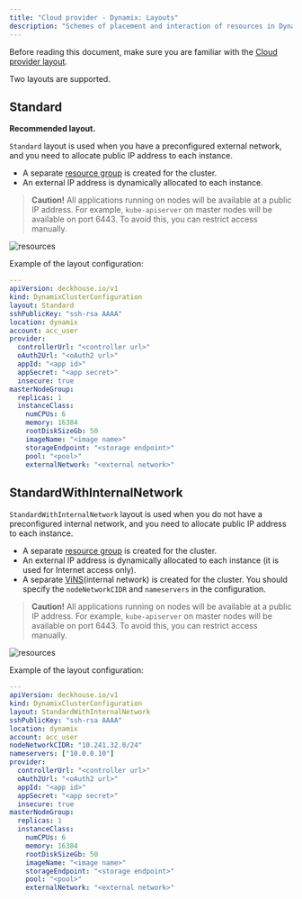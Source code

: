 ```yaml
---
title: "Cloud provider - Dynamix: Layouts"
description: "Schemes of placement and interaction of resources in Dynamix when working with the Deckhouse cloud provider."
---
```


Before reading this document, make sure you are familiar with the [Cloud provider layout](/deckhouse/docs/documentation/pages/CLOUD-PROVIDER-LAYOUT.md).

Two layouts are supported.

## Standard

**Recommended layout.**

`Standard` layout is used when you have a preconfigured external network, and you need to allocate public IP address to each instance.

* A separate [resource group](https://registry.terraform.io/providers/rudecs/decort/latest/docs/data-sources/resgroup) is created for the cluster.
* An external IP address is dynamically allocated to each instance.

> **Caution!**
> All applications running on nodes will be available at a public IP address. For example, `kube-apiserver` on master nodes will be available on port 6443. To avoid this, you can restrict access manually.

![resources](https://docs.google.com/drawings/d/e/2PACX-1vSMN7OV2eoyx1cqqVK62xq5GrPqi73qcUrUbeRlHwDGbn9x1A7UNAKWGUDpcR7i_Z2W2delx6dIxwjy/pub?w=1000&h=774)
<!--- Source: https://docs.google.com/drawings/d/1EqkEFD68b_yR0DeZNwH_2FQ42P2JAv9eUcPwx9JECww/edit --->

Example of the layout configuration:

```yaml
---
apiVersion: deckhouse.io/v1
kind: DynamixClusterConfiguration
layout: Standard
sshPublicKey: "ssh-rsa AAAA"
location: dynamix
account: acc_user
provider:
  controllerUrl: "<controller url>"
  oAuth2Url: "<oAuth2 url>"
  appId: "<app id>"
  appSecret: "<app secret>"
  insecure: true
masterNodeGroup:
  replicas: 1
  instanceClass:
    numCPUs: 6
    memory: 16384
    rootDiskSizeGb: 50
    imageName: "<image name>"
    storageEndpoint: "<storage endpoint>"
    pool: "<pool>"
    externalNetwork: "<external network>"
```

## StandardWithInternalNetwork

`StandardWithInternalNetwork` layout is used when you do not have a preconfigured internal network, and you need to allocate public IP address to each instance.

* A separate [resource group](https://registry.terraform.io/providers/rudecs/decort/latest/docs/data-sources/resgroup) is created for the cluster.
* An external IP address is dynamically allocated to each instance (it is used for Internet access only).
* A separate [ViNS](https://registry.terraform.io/providers/rudecs/decort/latest/docs/data-sources/vins)(internal network) is created for the cluster. You should specify the `nodeNetworkCIDR` and `nameservers` in the configuration.

> **Caution!**
> All applications running on nodes will be available at a public IP address. For example, `kube-apiserver` on master nodes will be available on port 6443. To avoid this, you can restrict access manually.

![resources](https://docs.google.com/drawings/d/e/2PACX-1vQpK7j9CTurWuM_XEz02lkFLhk7d46Ur65PWX3vE0mnh-Ccl_C6SxQA3dw2lM-EK8y37ZVs8PVyOqHB/pub?w=812&h=655)
<!--- Source: https://docs.google.com/drawings/d/1Ux-PzrzcNFh-NhLxi_k2pIIRSBMI2ayc9y9zPitVL80/edit --->

Example of the layout configuration:

```yaml
---
apiVersion: deckhouse.io/v1
kind: DynamixClusterConfiguration
layout: StandardWithInternalNetwork
sshPublicKey: "ssh-rsa AAAA"
location: dynamix
account: acc_user
nodeNetworkCIDR: "10.241.32.0/24"
nameservers: ["10.0.0.10"]
provider:
  controllerUrl: "<controller url>"
  oAuth2Url: "<oAuth2 url>"
  appId: "<app id>"
  appSecret: "<app secret>"
  insecure: true
masterNodeGroup:
  replicas: 1
  instanceClass:
    numCPUs: 6
    memory: 16384
    rootDiskSizeGb: 50
    imageName: "<image name>"
    storageEndpoint: "<storage endpoint>"
    pool: "<pool>"
    externalNetwork: "<external network>"
```
